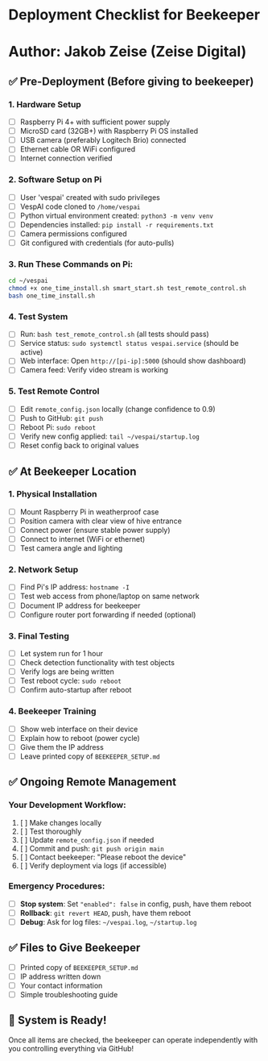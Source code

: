 # Deployment Checklist for Beekeeper
# Author: Jakob Zeise (Zeise Digital)

## ✅ Pre-Deployment (Before giving to beekeeper)

### 1. Hardware Setup
- [ ] Raspberry Pi 4+ with sufficient power supply
- [ ] MicroSD card (32GB+) with Raspberry Pi OS installed
- [ ] USB camera (preferably Logitech Brio) connected
- [ ] Ethernet cable OR WiFi configured
- [ ] Internet connection verified

### 2. Software Setup on Pi
- [ ] User 'vespai' created with sudo privileges
- [ ] VespAI code cloned to `/home/vespai`
- [ ] Python virtual environment created: `python3 -m venv venv`
- [ ] Dependencies installed: `pip install -r requirements.txt`
- [ ] Camera permissions configured
- [ ] Git configured with credentials (for auto-pulls)

### 3. Run These Commands on Pi:
```bash
cd ~/vespai
chmod +x one_time_install.sh smart_start.sh test_remote_control.sh
bash one_time_install.sh
```

### 4. Test System
- [ ] Run: `bash test_remote_control.sh` (all tests should pass)
- [ ] Service status: `sudo systemctl status vespai.service` (should be active)
- [ ] Web interface: Open `http://[pi-ip]:5000` (should show dashboard)
- [ ] Camera feed: Verify video stream is working

### 5. Test Remote Control
- [ ] Edit `remote_config.json` locally (change confidence to 0.9)
- [ ] Push to GitHub: `git push`
- [ ] Reboot Pi: `sudo reboot`
- [ ] Verify new config applied: `tail ~/vespai/startup.log`
- [ ] Reset config back to original values

## ✅ At Beekeeper Location

### 1. Physical Installation
- [ ] Mount Raspberry Pi in weatherproof case
- [ ] Position camera with clear view of hive entrance
- [ ] Connect power (ensure stable power supply)
- [ ] Connect to internet (WiFi or ethernet)
- [ ] Test camera angle and lighting

### 2. Network Setup
- [ ] Find Pi's IP address: `hostname -I`
- [ ] Test web access from phone/laptop on same network
- [ ] Document IP address for beekeeper
- [ ] Configure router port forwarding if needed (optional)

### 3. Final Testing
- [ ] Let system run for 1 hour
- [ ] Check detection functionality with test objects
- [ ] Verify logs are being written
- [ ] Test reboot cycle: `sudo reboot`
- [ ] Confirm auto-startup after reboot

### 4. Beekeeper Training
- [ ] Show web interface on their device
- [ ] Explain how to reboot (power cycle)
- [ ] Give them the IP address
- [ ] Leave printed copy of `BEEKEEPER_SETUP.md`

## ✅ Ongoing Remote Management

### Your Development Workflow:
1. [ ] Make changes locally
2. [ ] Test thoroughly
3. [ ] Update `remote_config.json` if needed
4. [ ] Commit and push: `git push origin main`
5. [ ] Contact beekeeper: "Please reboot the device"
6. [ ] Verify deployment via logs (if accessible)

### Emergency Procedures:
- [ ] **Stop system**: Set `"enabled": false` in config, push, have them reboot
- [ ] **Rollback**: `git revert HEAD`, push, have them reboot
- [ ] **Debug**: Ask for log files: `~/vespai.log`, `~/startup.log`

## ✅ Files to Give Beekeeper
- [ ] Printed copy of `BEEKEEPER_SETUP.md`
- [ ] IP address written down
- [ ] Your contact information
- [ ] Simple troubleshooting guide

## 🚀 System is Ready!
Once all items are checked, the beekeeper can operate independently with you controlling everything via GitHub!